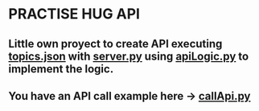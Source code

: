 
# PRACTISE HUG API
## Little own proyect to create API executing [topics.json](https://github.com/batichico/praticeHugAPI/blob/master/martiApi/jsons/topics.json) with [server.py](https://github.com/batichico/praticeHugAPI/blob/master/martiApi/server.py) using [apiLogic.py](https://github.com/batichico/praticeHugAPI/blob/master/martiApi/apiLogic.py) to implement the logic.
##
## You have an API call example here -> [callApi.py](https://github.com/batichico/praticeHugAPI/blob/master/martiApi/callApi.py)
